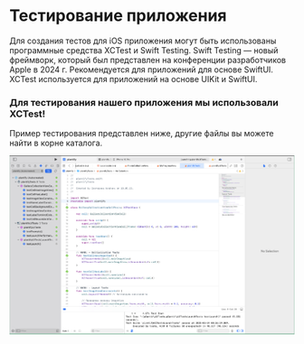 # Тестирование приложения

Для создания тестов для iOS приложения могут быть использованы программные
средства XCTest и Swift Testing. Swift Testing — новый фреймворк, который был
представлен на конференции разработчиков Apple в 2024 г. Рекомендуется для
приложений для основе SwiftUI. XCTest используется для приложений на основе
UIKit и SwiftUI.

### Для тестирования нашего приложения мы использовали XCTest!
Пример тестирования представлен ниже, другие файлы вы можете найти в корне каталога.

![tests](https://github.com/fpmi-tp2025/tpmp-gr9a-lab9-dead_end/blob/application_layout/tt.png)
